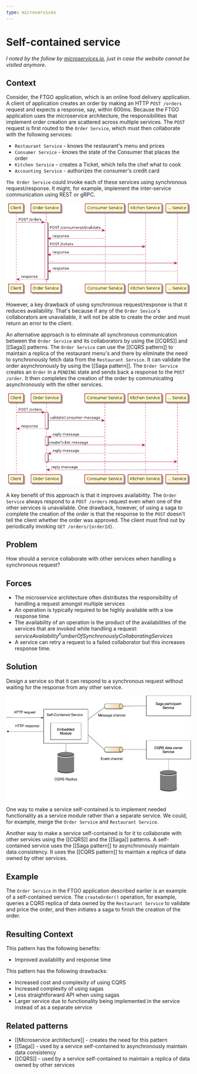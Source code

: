 ```yaml
---
type: microservices
---
```

# Self-contained service

*I noted by the follow by [microservices.io](https://microservices.io/patterns/decomposition/self-contained-service.html), just in case the website cannot be visited anymore.*

## Context

Consider, the FTGO application, which is an online food delivery application. A client of application creates an order by making an HTTP `POST /orders` request and expects a response, say, within 600ms. Because the FTGO application uses the microservice architecture, the responsibilities that implement order creation are scattered across multiple services. The `POST` request is first routed to the `Order Service`, which must then collaborate with the following services:
- `Restaurant Service` - knows the restaurant's menu and prices
- `Consumer Service` - knows the state of the Consumer that places the order
- `Kitchen Service` - creates a Ticket, which tells the chef what to cook
- `Accounting Service` - authorizes the consumer's credit card

`The Order Service` could invoke each of these services using synchronous request/response. It might, for example, implement the inter-service communication using REST or gRPC.

![](Order-Service-synchronous.png)

However, a key drawback of using synchronous request/response is that it reduces availability. That's because if any of the `Order Sevice`'s collaborators are unavailable, it will not be able to create the order and must return an error to the client.

An alternative approach is to eliminate all synchronous communication between the `Order Service` and its collaborators by using the [[CQRS]] and [[Saga]] patterns. The `Order Service` can use the [[CQRS pattern]] to maintain a replica of the restaurant menu's and there by eliminate the need to synchronously fetch data from the `Restaurant Service`. It can validate the order asynchronously by using the [[Saga pattern]]. The `Order Service` creates an `Order` in a `PENDING` state and sends back a response to the `POST /order`. It then completes the creation of the order by communicating asynchronously with the other services.

![](Order-Service-asynchronous.png)

A key benefit of this approach is that it improves availability. The `Order Service` always respond to a `POST /orders` request even when one of the other services is unavailable. One drawback, however, of using a saga to complete the creation of the order is that the response to the `POST` doesn't tell the client whether the order was approved. The client must find out by periodically invoking `GET /orders/{orderId}`.

## Problem

How should a service collaborate with other services when handling a synchronous request?

## Forces

- The microservice architecture often distributes the responsibility of handling a request amongst multiple services
- An operation is typically required to be highly available with a low response time
- The availability of an operation is the product of the availabilities of the services that are invoked while handling a request: $serviceAvailability^numberOfSynchronouslyCollaboratingServices$
- A service can retry a request to a failed collaborator but this increases response time.

## Solution

Design a service so that it can respond to a synchronous request without waiting for the response from any other service.

![](SelfContainedService.png)

One way to make a service self-contained is to implement needed functionality as a service module rather than a separate service. We could, for example, merge the `Order Service` and `Restaurant Service`.

Another way to make a service self-contained is for it to collaborate with other services using the [[CQRS]] and the [[Saga]] patterns. A self-contained service uses the [[Saga pattern]] to asynchronously maintain data consistency. It uses the [[CQRS pattern]] to maintain a replica of data owned by other services.

## Example

The `Order Service` in the FTGO application described earlier is an example of a self-contained service. The `createOrder()` operation, for example, queries a CQRS replica of data owned by the `Restaurant Service` to validate and price the order, and then initiates a saga to finish the creation of the order.

## Resulting Context

This pattern has the following benefits:
- Improved availability and response time

This pattern has the following drawbacks:
- Increased cost and complexity of using CQRS
- Increased complexity of using sagas
- Less straightforward API when using sagas
- Larger service due to functionality being implemented in the service instead of as a separate service

## Related patterns

- [[Microservice architecture]] - creates the need for this pattern
- [[Saga]] - used by a service self-contained to asynchronously maintain data consistency
- [[CQRS]] - used by a service self-contained to maintain a replica of data owned by other services